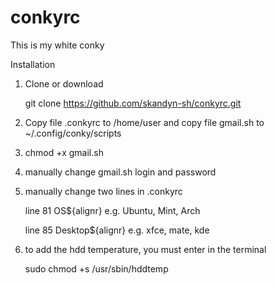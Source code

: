 # conkyrc
This is my white conky

Installation

1. Clone or download

   git clone https://github.com/skandyn-sh/conkyrc.git

2. Copy file .conkyrc to /home/user and copy file gmail.sh to ~/.config/conky/scripts

3. chmod +x gmail.sh

4. manually change gmail.sh login and password

5. manually change two lines in .conkyrc 

   line 81 OS${alignr} e.g. Ubuntu, Mint, Arch

   line 85 Desktop${alignr} e.g. xfce, mate, kde
   
 6. to add the hdd temperature, you must enter in the terminal

    sudo chmod +s /usr/sbin/hddtemp
